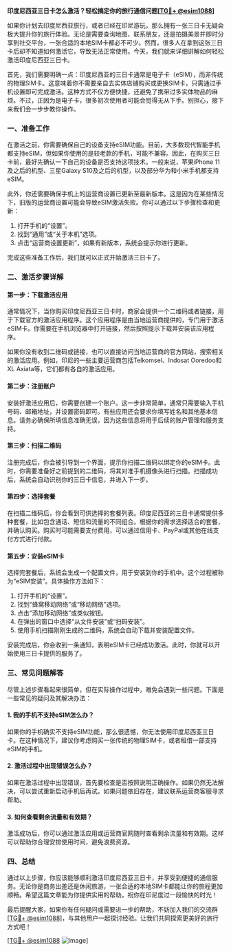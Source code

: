 **印度尼西亚三日卡怎么激活？轻松搞定你的旅行通信问题[[TG💪+ @esim1088](https://t.me/s/esim1088)]**

如果你计划去印度尼西亚旅行，或者已经在印尼游玩，那么拥有一张三日卡无疑会极大提升你的旅行体验。无论是需要查询地图、联系朋友，还是拍摄美景并即时分享到社交平台，一张合适的本地SIM卡都必不可少。然而，很多人在拿到这张三日卡后却不知道如何激活它，导致无法正常使用。今天，我们就来详细讲解如何轻松激活印度尼西亚三日卡。

首先，我们需要明确一点：印度尼西亚的三日卡通常是电子卡（eSIM），而非传统的物理SIM卡。这意味着你不需要亲自去实体店铺购买或更换SIM卡，只需通过手机设置即可完成激活。这种方式不仅方便快捷，还避免了携带过多实体物品的麻烦。不过，正因为是电子卡，很多初次使用者可能会觉得无从下手。别担心，接下来我们会一步步教你操作。

### 一、准备工作

在激活之前，你需要确保自己的设备支持eSIM功能。目前，大多数现代智能手机都支持eSIM，但如果你使用的是较老款的手机，可能不兼容。因此，在购买三日卡前，最好先确认一下自己的设备是否支持这项技术。一般来说，苹果iPhone 11及之后的机型、三星Galaxy S10及之后的机型，以及部分华为和小米手机都支持eSIM。

此外，你还需要确保手机上的运营商设置已更新至最新版本。这是因为在某些情况下，旧版的运营商设置可能会导致eSIM激活失败。你可以通过以下步骤检查和更新：

1. 打开手机的“设置”。
2. 找到“通用”或“关于本机”选项。
3. 点击“运营商设置更新”，如果有新版本，系统会提示你进行更新。

完成这些准备工作后，我们就可以正式开始激活三日卡了。

### 二、激活步骤详解

#### 第一步：下载激活应用

通常情况下，当你购买印度尼西亚三日卡时，商家会提供一个二维码或者链接，用于下载官方的激活应用程序。这个应用程序是由当地运营商提供的，专门用于激活eSIM卡。你需要在手机浏览器中打开链接，然后按照提示下载并安装该应用程序。

如果你没有收到二维码或链接，也可以直接访问当地运营商的官方网站，搜索相关的激活应用。例如，印尼的一些主要运营商包括Telkomsel、Indosat Ooredoo和XL Axiata等，它们都有各自的激活应用。

#### 第二步：注册账户

安装好激活应用后，你需要创建一个账户。这一步非常简单，通常只需要输入手机号码、邮箱地址，并设置密码即可。有些应用还会要求你填写姓名和其他基本信息。请务必确保所填信息准确无误，因为这些信息将用于后续的账户管理和服务支持。

#### 第三步：扫描二维码

注册完成后，你会被引导到一个界面，提示你扫描二维码以绑定你的eSIM卡。此时，你需要准备好之前提到的二维码，将其对准手机摄像头进行扫描。扫描成功后，系统会自动识别你的三日卡信息，并进入下一步。

#### 第四步：选择套餐

在扫描二维码后，你会看到可供选择的套餐列表。印度尼西亚的三日卡通常提供多种套餐，比如包含通话、短信和流量的不同组合。根据你的需求选择适合的套餐，并确认购买。购买时可能需要支付费用，可以通过信用卡、PayPal或其他在线支付方式进行付款。

#### 第五步：安装eSIM卡

选择完套餐后，系统会生成一个配置文件，用于安装到你的手机中。这个过程被称为“eSIM安装”。具体操作方法如下：

1. 打开手机的“设置”。
2. 找到“蜂窝移动网络”或“移动网络”选项。
3. 点击“添加移动网络”或类似按钮。
4. 在弹出的窗口中选择“从文件安装”或“扫码安装”。
5. 使用手机扫描刚刚生成的二维码，系统会自动下载并安装配置文件。

安装完成后，你会收到一条通知，表明eSIM卡已经成功激活。此时，你就可以开始使用三日卡提供的服务了。

### 三、常见问题解答

尽管上述步骤看起来很简单，但在实际操作过程中，难免会遇到一些问题。下面是一些常见的疑问及其解决办法：

#### 1. 我的手机不支持eSIM怎么办？

如果你的手机确实不支持eSIM功能，那么很遗憾，你无法使用印度尼西亚三日卡。在这种情况下，建议你考虑购买一张传统的物理SIM卡，或者租借一部支持eSIM的手机。

#### 2. 激活过程中出现错误怎么办？

如果在激活过程中出现错误，首先要检查是否按照说明正确操作。如果仍然无法解决，可以尝试重新启动手机后再试。如果问题依旧存在，建议联系运营商客服寻求帮助。

#### 3. 如何查看剩余流量和有效期？

激活成功后，你可以通过激活应用或运营商官网随时查看剩余流量和有效期。这样可以帮助你合理安排使用时间，避免浪费资源。

### 四、总结

通过以上步骤，你应该能够顺利激活印度尼西亚三日卡，并享受到便捷的通信服务。无论你是商务出差还是休闲旅游，一张合适的本地SIM卡都能让你的旅程更加顺畅。希望这篇文章能为你提供实用的帮助，祝你在印尼度过一段愉快的时光！

最后提醒大家，如果你有任何疑问或需要进一步的帮助，不妨加入我们的交流群[[TG💪+ @esim1088](https://t.me/s/esim1088)]，与其他用户一起探讨经验。让我们共同探索更美好的旅行方式吧！

[[TG💪+ @esim1088](https://t.me/s/esim1088) ![Image](https://i.postimg.cc/4NQfJmqS/Snipaste-2025-05-13-00-14-12.png)]